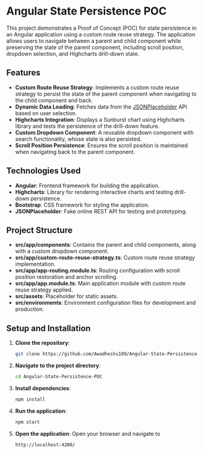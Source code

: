 # Angular State Persistence POC

This project demonstrates a Proof of Concept (POC) for state persistence in an Angular application using a custom route reuse strategy. The application allows users to navigate between a parent and child component while preserving the state of the parent component, including scroll position, dropdown selection, and Highcharts drill-down state.

## Features

- **Custom Route Reuse Strategy**: Implements a custom route reuse strategy to persist the state of the parent component when navigating to the child component and back.
- **Dynamic Data Loading**: Fetches data from the [JSONPlaceholder](https://jsonplaceholder.typicode.com/) API based on user selection.
- **Highcharts Integration**: Displays a Sunburst chart using Highcharts library and tests the persistence of the drill-down feature.
- **Custom Dropdown Component**: A reusable dropdown component with search functionality, whose state is also persisted.
- **Scroll Position Persistence**: Ensures the scroll position is maintained when navigating back to the parent component.

## Technologies Used

- **Angular**: Frontend framework for building the application.
- **Highcharts**: Library for rendering interactive charts and testing drill-down persistence.
- **Bootstrap**: CSS framework for styling the application.
- **JSONPlaceholder**: Fake online REST API for testing and prototyping.

## Project Structure

- **src/app/components**: Contains the parent and child components, along with a custom dropdown component.
- **src/app/custom-route-reuse-strategy.ts**: Custom route reuse strategy implementation.
- **src/app/app-routing.module.ts**: Routing configuration with scroll position restoration and anchor scrolling.
- **src/app/app.module.ts**: Main application module with custom route reuse strategy applied.
- **src/assets**: Placeholder for static assets.
- **src/environments**: Environment configuration files for development and production.

## Setup and Installation

1. **Clone the repository**:
   ```bash
   git clone https://github.com/Awadheshs109/Angular-State-Persistence-POC.git

2. **Navigate to the project directory**:
   ```bash
   cd Angular-State-Persistence-POC

3. **Install dependencies**:
   ```bash
   npm install
4. **Run the application**:
   ```bash
   npm start
5. **Open the application**:
   Open your browser and navigate to
   ```bash
   http://localhost:4200/
